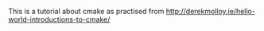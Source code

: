 This is a tutorial about cmake as practised from http://derekmolloy.ie/hello-world-introductions-to-cmake/

